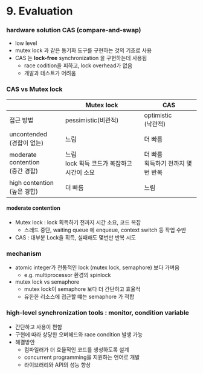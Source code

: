# 9. Evaluation

### hardware solution  CAS (compare-and-swap)

- low level
- mutex lock 과 같은 동기화 도구를 구현하는 것의 기초로 사용
- CAS 는 **lock-free** synchronization 을 구현하는데 사용됨
    - race codition을 피하고, lock overhead가 없음
    - 개발과 테스트가 어려움

### CAS vs Mutex lock

|                                 | Mutex lock                     | CAS                     |
|---------------------------------|--------------------------------|-------------------------|
| 접근 방법                           | pessimistic(비관적)               | optimistic<br/>(낙관적)    |
| uncontended<br/>(경합이 없는)        | 느림                             | 더 빠름                    |
| moderate contention<br/>(중간 경합) | 느림<br/>lock 획득 코드가 복잡하고 시간이 소요 | 더 빠름<br/>획득하기 전까지 몇번 반복 |
| high contention<br/>(높은 경합)     | 더 빠름                           | 느림                      |

#### moderate contention

- Mutex lock : lock 획득하기 전까지 시간 소요, 코드 복잡
    - 스레드 중단, waiting queue 에 enqueue, context switch 등 작업 수반
- CAS : 대부분 Lock을 획득, 실패해도 몇번만 반복 시도

### mechanism

- atomic integer가 전통적인 lock (mutex lock, semaphore) 보다 가벼움
    - e.g. multiprocessor 환경의 spinlock
- mutex lock vs semaphore
    - mutex lock이 semaphore 보다 더 간단하고 효율적
    - 유한한 리소스에 접근할 떄는 semaphore 가 적합

### high-level synchronization tools : monitor, condition variable

- 간단하고 사용이 편함
- 구현에 따라 상당한 오버헤드와 race condition 발생 가능
- 해결방안
    - 컴파일러가 더 효율적인 코드를 생성하도록 설계
    - concurrent programming을 지원하는 언어로 개발
    - 라이브러리와 API의 성능 향상

